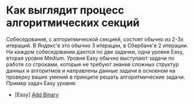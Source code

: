 # Как выглядит процесс алгоритмических секций

Собеседования, с алгоритмической секцией, состоят обычно из 2-3х итераций. В Яндекс'е это обычно 3 итерации, в Сбербанк'е 2 итерации. На
каждом собеседовании даются по две задачки, одна уровня Easy, вторая уровня Medium. Уровня Easy обычно выступают задачи по работе со
строками, которые не требуют знания сложных структур данных и алгоритмов и направлены данные задачи в основном на проверку ваших умений в
принципе решать алгоритмические задачи. Пример задач Easy уровня:

- [Easy] [Add Binary](https://leetcode.com/problems/add-binary/)